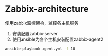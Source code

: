 # Zabbix-architecture
使用zabbix监控架构，监控各主机服务
1. 安装配置zabbix-server
2. 使用ansible为各个主机安装配置zabbix-agent2
```bash
ansible-playbook agent.yml -f 10

